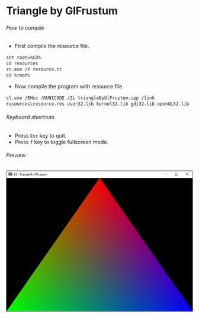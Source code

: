Triangle by GlFrustum
=====================

###### How to compile

- First compile the resource file.

```
set root=%CD%
cd resources
rc.exe /V resource.rc
cd %root%
```

- Now compile the program with resource file.

```
cl.exe /EHsc /DUNICODE /Zi triangleByGlFrustum.cpp /link resources\resource.res user32.lib kernel32.lib gdi32.lib openGL32.lib
```

###### Keyboard shortcuts
- Press ```Esc``` key to quit.
- Press ```f``` key to toggle fullscreen mode.

###### Preview
![triangleByGlFrustum][triangleByGlFrustum-image]

[//]: # "Image declaration"

[triangleByGlFrustum-image]: ./preview/triangleByGlFrustum.png "OpenGL Triangle"
